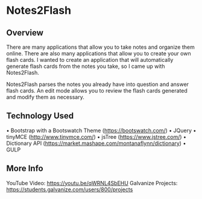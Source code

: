 # Notes2Flash

## Overview
There are many applications that allow you to take notes and organize them online. There are also many applications that allow you to create your own flash cards. I wanted to create an application that will automatically generate flash cards from the notes you take, so I came up with Notes2Flash.

Notes2Flash parses the notes you already have into question and answer flash cards. An edit mode allows you to review the flash cards generated and modify them as necessary.

## Technology Used
•	Bootstrap with a Bootswatch Theme (https://bootswatch.com/)
•	JQuery
•	tinyMCE (http://www.tinymce.com/)
•	jsTree (https://www.jstree.com/)
•	Dictionary API (https://market.mashape.com/montanaflynn/dictionary)
•	GULP

## More Info
YouTube Video: https://youtu.be/qWRNL4SbEHU
Galvanize Projects: https://students.galvanize.com/users/800/projects

